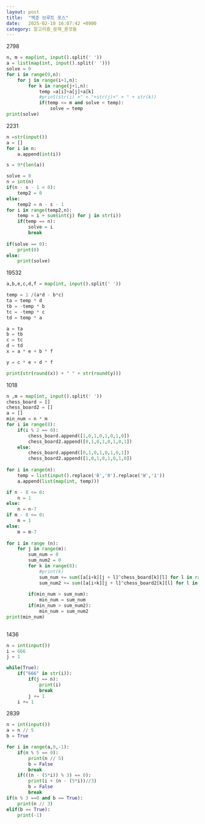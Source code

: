 ```yaml
---
layout: post
title:  "백준 브루트 포스"
date:   2025-02-10 16:07:42 +0900
category: 알고리즘_문제_푼것들
---
```

2798``` pythonn, m = map(int, input().split(' '))a = list(map(int, input().split(' ')))solve = 0for i in range(0,n):    for j in range(i+1,n):        for k in range(j+1,n):            temp =a[i]+a[j]+a[k]            #print(str(i) +" + "+str(j)+" + " + str(k))            if(temp <= m and solve < temp):                solve = tempprint(solve)```2231``` pythonn =str(input())a = []for i in n:    a.append(int(i))s = 9*(len(a))solve = 0n = int(n)if(n - s - 1 < 0):    temp2 = 0else:    temp2 = n - s - 1for i in range(temp2,n):    temp = i + sum(int(j) for j in str(i))    if(temp == n):        solve = i        break    if(solve == 0):    print(0)else:    print(solve)```19532``` pythona,b,e,c,d,f = map(int, input().split(' '))temp = 1 /(a*d - b*c)ta = temp * dtb = -temp * btc = -temp * ctd = temp * aa = ta b = tb c = tcd = tdx = a * e + b * fy = c * e + d * fprint(str(round(x)) + " " + str(round(y)))```1018``` pythonn ,m = map(int, input().split(' '))chess_board = []chess_board2 = []a = []min_num = n * mfor i in range(8):    if(i % 2 == 0):        chess_board.append([1,0,1,0,1,0,1,0])        chess_board2.append([0,1,0,1,0,1,0,1])    else:        chess_board.append([0,1,0,1,0,1,0,1])        chess_board2.append([1,0,1,0,1,0,1,0])        for i in range(n):    temp = list(input().replace('B','0').replace('W','1'))    a.append(list(map(int, temp)))if n - 8 <= 0:    n = 1else:    n = n-7if m - 8 <= 0:    m = 1else:    m = m-7    for i in range (n):    for j in range(m):        sum_num = 0        sum_num2 = 0        for k in range(8):            #print(k)            sum_num += sum([a[i+k][j + l]^chess_board[k][l] for l in range(8)])            sum_num2 += sum([a[i+k][j + l]^chess_board2[k][l] for l in range(8)])                    if(min_num > sum_num):            min_num = sum_num        if(min_num > sum_num2):            min_num = sum_num2print(min_num)        ```1436``` pythonn = int(input())i = 666j = 1while(True):    if("666" in str(i)):        if(j == n):            print(i)            break        j += 1    i += 1```2839``` pythonn = int(input())a = n // 5b = Truefor i in range(a,0,-1):    if(n % 5 == 0):        print(n // 5)        b = False        break    if(((n - (5*i)) % 3) == 0):        print(i + (n - (5*i))//3)        b = False        breakif(n % 3 ==0 and b == True):    print(n // 3)elif(b == True):    print(-1)```